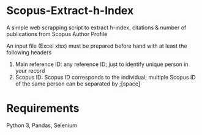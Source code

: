 # Scopus-Extract-h-Index
A simple web scrapping script to extract h-index, citations &amp; number of publications from Scopus Author Profile

An input file (Excel xlsx) must be prepared before hand with at least the following headers
1. Main reference ID: any reference ID; just to identify unique person in your record
2. Scopus ID: Scopus ID corresponds to the individual; multiple Scopus ID of the same person can be separated by ;[space]

# Requirements
Python 3, Pandas, Selenium
